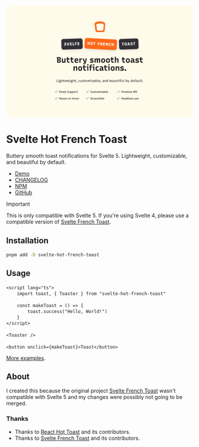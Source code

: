 <img src="header-image.png" />

# Svelte Hot French Toast

Buttery smooth toast notifications for Svelte 5. Lightweight, customizable, and beautiful by default.

-   [Demo](https://svelte-hot-french-toast.vercel.app)
-   [CHANGELOG](https://github.com/babakfp/svelte-hot-french-toast/blob/main/CHANGELOG.md)
-   [NPM](https://www.npmjs.com/package/svelte-hot-french-toast)
-   [GitHub](https://github.com/babakfp/svelte-hot-french-toast)

> [!IMPORTANT]
> This is only compatible with Svelte 5. If you're using Svelte 4, please use a compatible version of [Svelte French Toast](https://github.com/kbrgl/svelte-french-toast).

## Installation

```bash
pnpm add -D svelte-hot-french-toast
```

## Usage

```svelte
<script lang="ts">
    import toast, { Toaster } from "svelte-hot-french-toast"

    const makeToast = () => {
        toast.success("Hello, World!")
    }
</script>

<Toaster />

<button onclick={makeToast}>Toast</button>
```

[More examples](https://svelte-hot-french-toast.vercel.app).

## About

I created this because the original project [Svelte French Toast](https://github.com/kbrgl/svelte-french-toast) wasn't compatible with Svelte 5 and my changes were possibly not going to be merged.

### Thanks

-   Thanks to [React Hot Toast](https://github.com/timolins/react-hot-toast) and its contributors.
-   Thanks to [Svelte French Toast](https://github.com/kbrgl/svelte-french-toast) and its contributors.
